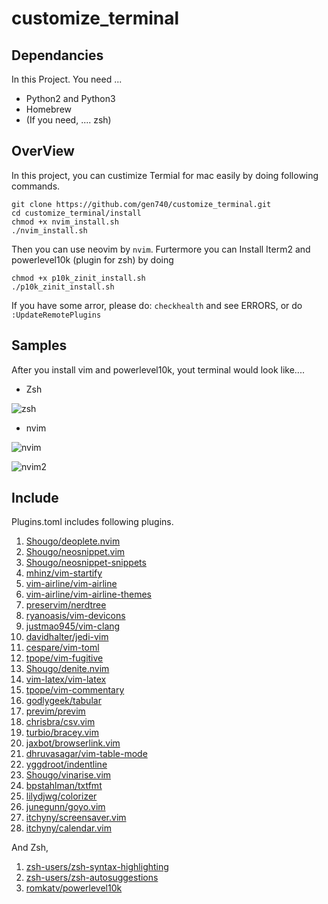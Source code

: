 # customize_terminal

## Dependancies

In this Project. You need ...

- Python2 and Python3
- Homebrew
- (If you need, .... zsh)

## OverView

In this project, you can custimize Termial for mac easily by doing following commands.

```shell
git clone https://github.com/gen740/customize_terminal.git
cd customize_terminal/install
chmod +x nvim_install.sh
./nvim_install.sh
```
Then you can use neovim by `nvim`.
Furtermore you can Install Iterm2 and powerlevel10k (plugin for zsh) by doing

```shell
chmod +x p10k_zinit_install.sh
./p10k_zinit_install.sh
```

If you have some arror, please do: `checkhealth` and see ERRORS, or do `:UpdateRemotePlugins`

## Samples

After you install vim and powerlevel10k, yout terminal would look like....

- Zsh

![zsh](https://i.loli.net/2020/10/24/et4dSKZCvYc657E.png)

- nvim

![nvim](https://i.loli.net/2020/10/24/rmZw6IMQ17FfWoc.png)

![nvim2](https://i.loli.net/2020/10/24/Z2q8AUziHLbnP3e.png)

## Include

Plugins.toml includes following plugins.

1. [Shougo/deoplete.nvim](https://github.com/Shougo/deoplete.nvim)
2. [Shougo/neosnippet.vim](https://github.com/Shougo/neosnippet.vim)
3. [Shougo/neosnippet-snippets](https://github.com/Shougo/neosnippet-snippets)
4. [mhinz/vim-startify](https://github.com/mhinz/vim-startify)
5. [vim-airline/vim-airline](https://github.com/vim-airline/vim-airline)
6. [vim-airline/vim-airline-themes](https://github.com/vim-airline/vim-airline-themes)
7. [preservim/nerdtree](https://github.com/preservim/nerdtree)
8. [ryanoasis/vim-devicons](https://github.com/ryanoasis/vim-devicons)
9. [justmao945/vim-clang](https://github.com/justmao945/vim-clang)
10. [davidhalter/jedi-vim](https://github.com/davidhalter/jedi-vim)
11. [cespare/vim-toml](https://github.com/cespare/vim-toml)
12. [tpope/vim-fugitive](tpope/vim-fugitive)
13. [Shougo/denite.nvim](https://github.com/Shougo/denite.nvim)
14. [vim-latex/vim-latex](https://github.com/vim-latex/vim-latex)
15. [tpope/vim-commentary](https://github.com/tpope/vim-commentary)
16. [godlygeek/tabular](https://github.com/tpope/vim-commentary)
17. [previm/previm](https://github.com/previm/previm)
18. [chrisbra/csv.vim](https://github.com/chrisbra/csv.vim)
19. [turbio/bracey.vim](https://github.com/turbio/bracey.vim)
20. [jaxbot/browserlink.vim](https://github.com/jaxbot/browserlink.vim)
21. [dhruvasagar/vim-table-mode](https://github.com/dhruvasagar/vim-table-mode)
22. [yggdroot/indentline](https://github.com/yggdroot/indentline)
23. [Shougo/vinarise.vim](https://github.com/Shougo/vinarise.vim)
24. [bpstahlman/txtfmt](https://github.com/bpstahlman/txtfmt)
25. [lilydjwg/colorizer](https://github.com/lilydjwg/colorizer)
26. [junegunn/goyo.vim](https://github.com/junegunn/goyo.vim)
27. [itchyny/screensaver.vim](https://github.com/itchyny/screensaver.vim)
28. [itchyny/calendar.vim](https://github.com/itchyny/calendar.vim)

    

And Zsh,

1. [zsh-users/zsh-syntax-highlighting](https://github.com/zsh-users/zsh-syntax-highlighting)
2. [zsh-users/zsh-autosuggestions](https://github.com/zsh-users/zsh-autosuggestions)
3. [romkatv/powerlevel10k](https://github.com/romkatv/powerlevel10k)

